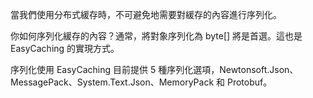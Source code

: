 當我們使用分布式緩存時，不可避免地需要對緩存的內容進行序列化。

你如何序列化緩存的內容？通常，將對象序列化為 byte[] 將是首選。這也是 EasyCaching 的實現方式。

序列化使用 EasyCaching 目前提供 5 種序列化選項，Newtonsoft.Json、MessagePack、System.Text.Json、MemoryPack 和 Protobuf。